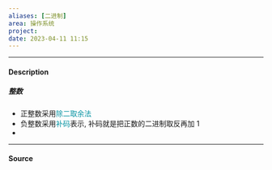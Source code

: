 ```yaml
---
aliases: [二进制]
area: 操作系统
project: 
date: 2023-04-11 11:15
---
```

---
#### Description
##### 整数
- 正整数采用<font color="#0593A2">除二取余法</font>
- 负整数采用<font color="#0593A2">补码</font>表示, 补码就是把正数的二进制取反再加 1
- 
---
#### Source
